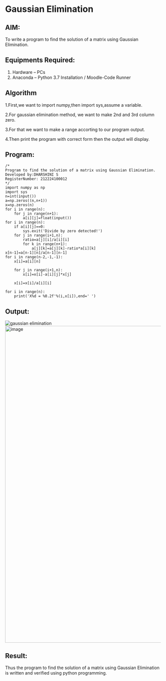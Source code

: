 # Gaussian Elimination

## AIM:
To write a program to find the solution of a matrix using Gaussian Elimination.

## Equipments Required:
1. Hardware – PCs
2. Anaconda – Python 3.7 Installation / Moodle-Code Runner

## Algorithm
1.First,we want to import numpy,then import sys,assume a variable.

2.For gaussian elimination method, we want to make 2nd and 3rd column zero.

3.For that we want to make a range accorting to our program output. 

4.Then print the program with correct form then the output will display. 

## Program:
```
/*
Program to find the solution of a matrix using Gaussian Elimination.
Developed by:DHARSHINI S 
RegisterNumber: 212224100012
*/
import numpy as np
import sys
n=int(input())
a=np.zeros((n,n+1))
x=np.zeros(n)
for i in range(n):
    for j in range(n+1):
        a[i][j]=float(input())
for i in range(n):
    if a[i][j]==0:
        sys.exit('Divide by zero detected!')
    for j in range(i+1,n):
        ratio=a[j][i]/a[i][i]
        for k in range(n+1):
            a[j][k]=a[j][k]-ratio*a[i][k]
x[n-1]=a[n-1][n]/a[n-1][n-1]
for i in range(n-2,-1,-1):
    x[i]=a[i][n]
    
    for j in range(i+1,n):
        x[i]=x[i]-a[i][j]*x[j]
        
    x[i]=x[i]/a[i][i]
    
for i in range(n):
    print('X%d = %0.2f'%(i,x[i]),end=' ')

```

## Output:
![gaussian elimination]()
<img width="1355" height="1022" alt="image" src="https://github.com/user-attachments/assets/58c3d97b-e04a-4aba-8772-cde57b4765a3" />



## Result:
Thus the program to find the solution of a matrix using Gaussian Elimination is written and verified using python programming.

